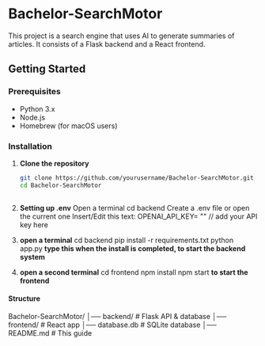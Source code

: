 # Bachelor-SearchMotor

This project is a search engine that uses AI to generate summaries of articles. It consists of a Flask backend and a React frontend.
## Getting Started

### Prerequisites

- Python 3.x
- Node.js
- Homebrew (for macOS users)

### Installation

1. **Clone the repository**
   ```bash
   git clone https://github.com/yourusername/Bachelor-SearchMotor.git
   cd Bachelor-SearchMotor
  
2. **Setting up .env**
   Open a terminal
   cd backend
   Create a .env file or open the current one
   Insert/Edit this text: OPENAI_API_KEY= ""   // add your API key here

3. **open a terminal**
   cd backend
   pip install -r requirements.txt
   python app.py  **type this when the install is completed, to start the backend system**

4. **open a second terminal**
cd frontend
npm install
npm start    **to start the frontend**

#### Structure
Bachelor-SearchMotor/
│── backend/        # Flask API & database
│── frontend/       # React app
│── database.db        # SQLite database
│── README.md       # This guide
